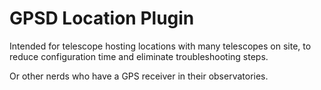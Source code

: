 ﻿# GPSD Location Plugin

Intended for telescope hosting locations with many telescopes on site, to reduce configuration time and eliminate troubleshooting steps.

Or other nerds who have a GPS receiver in their observatories.